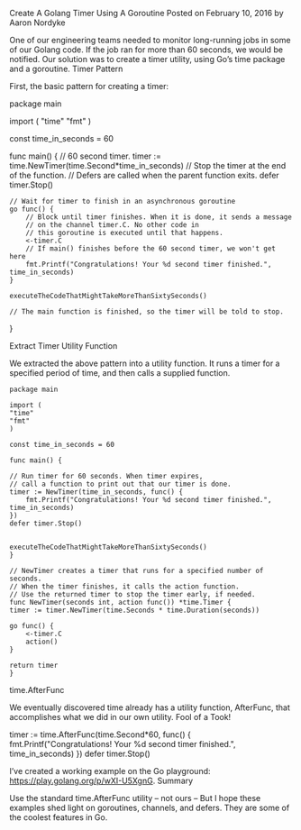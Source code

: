 
Create A Golang Timer Using A Goroutine
Posted on February 10, 2016 by Aaron Nordyke

One of our engineering teams needed to monitor long-running jobs in some of our Golang code. If the job ran for more than 60 seconds, we would be notified. Our solution was to create a timer utility, using Go’s time package and a goroutine.
Timer Pattern

First, the basic pattern for creating a timer:

package main

import (
    "time"
    "fmt"
)

const time_in_seconds = 60

func main() {
    // 60 second timer.
    timer := time.NewTimer(time.Second*time_in_seconds)
    // Stop the timer at the end of the function. 
    // Defers are called when the parent function exits.
    defer timer.Stop()
    
    // Wait for timer to finish in an asynchronous goroutine
    go func() {
        // Block until timer finishes. When it is done, it sends a message 
        // on the channel timer.C. No other code in 
        // this goroutine is executed until that happens.
        <-timer.C
        // If main() finishes before the 60 second timer, we won't get here
        fmt.Printf("Congratulations! Your %d second timer finished.", time_in_seconds)
    }
    
    executeTheCodeThatMightTakeMoreThanSixtySeconds()
    
    // The main function is finished, so the timer will be told to stop.
}

Extract Timer Utility Function

We extracted the above pattern into a utility function. It runs a timer for a specified period of time, and then calls a supplied function.

    package main

    import (
    "time"
    "fmt"
    )

    const time_in_seconds = 60

    func main() {

    // Run timer for 60 seconds. When timer expires, 
    // call a function to print out that our timer is done.
    timer := NewTimer(time_in_seconds, func() {
        fmt.Printf("Congratulations! Your %d second timer finished.", time_in_seconds)
    })
    defer timer.Stop()
    
    
    executeTheCodeThatMightTakeMoreThanSixtySeconds()
    }

    // NewTimer creates a timer that runs for a specified number of seconds. 
    // When the timer finishes, it calls the action function.
    // Use the returned timer to stop the timer early, if needed.
    func NewTimer(seconds int, action func()) *time.Timer {
    timer := timer.NewTimer(time.Seconds * time.Duration(seconds))
    
    go func() {
        <-timer.C
        action()
    }
    
    return timer
    }

time.AfterFunc

We eventually discovered time already has a utility function, AfterFunc, that accomplishes what we did in our own utility. Fool of a Took!

timer := time.AfterFunc(time.Second*60, func() {
    fmt.Printf("Congratulations! Your %d second timer finished.", time_in_seconds)
})
defer timer.Stop()

I’ve created a working example on the Go playground: https://play.golang.org/p/wXI-U5XgnG.
Summary

Use the standard time.AfterFunc utility – not ours – But I hope these examples shed light on goroutines, channels, and defers. They are some of the coolest features in Go.

